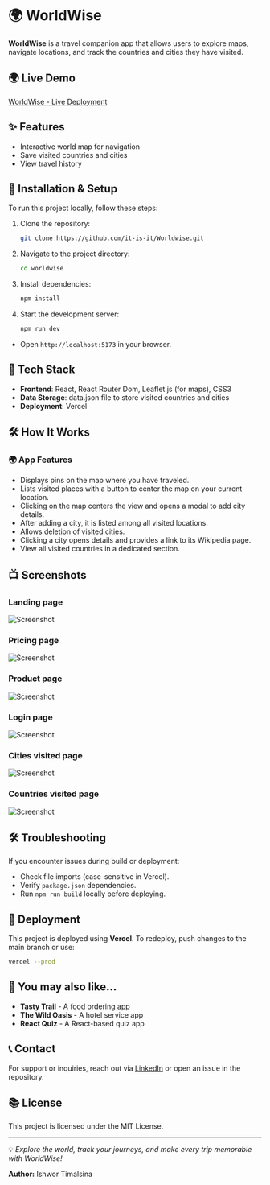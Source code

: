 # 🌍 WorldWise

**WorldWise** is a travel companion app that allows users to explore maps, navigate locations, and track the countries and cities they have visited.

## 🌍 Live Demo

[WorldWise - Live Deployment](https://worldwise-2cx7mcavg-itisits-projects.vercel.app/)

## ✨ Features

- Interactive world map for navigation
- Save visited countries and cities
- View travel history

## 💪 Installation & Setup

To run this project locally, follow these steps:

1. Clone the repository:
   ```sh
   git clone https://github.com/it-is-it/Worldwise.git
   ```
2. Navigate to the project directory:
   ```sh
   cd worldwise
   ```
3. Install dependencies:
   ```sh
   npm install
   ```
4. Start the development server:
   ```sh
   npm run dev
   ```

- Open `http://localhost:5173` in your browser.

## 🚀 Tech Stack

- **Frontend**: React, React Router Dom, Leaflet.js (for maps), CSS3
- **Data Storage**: data.json file to store visited countries and cities
- **Deployment**: Vercel

## 🛠️ How It Works

### 🌍 App Features
- Displays pins on the map where you have traveled.
- Lists visited places with a button to center the map on your current location.
- Clicking on the map centers the view and opens a modal to add city details.
- After adding a city, it is listed among all visited locations.
- Allows deletion of visited cities.
- Clicking a city opens details and provides a link to its Wikipedia page.
- View all visited countries in a dedicated section.

## 📺 Screenshots
### Landing page
![Screenshot](./public//screenshot1.png)

### Pricing page
![Screenshot](./public//screenshot2.png)
### Product page
![Screenshot](./public//screenshot3.png)
### Login page
![Screenshot](./public//screenshot4.png)
### Cities visited page
![Screenshot](./public//screenshot5.png)
### Countries visited page
![Screenshot](./public//screenshot6.png)


## 🛠️ Troubleshooting

If you encounter issues during build or deployment:

- Check file imports (case-sensitive in Vercel).
- Verify `package.json` dependencies.
- Run `npm run build` locally before deploying.

## 📄 Deployment

This project is deployed using **Vercel**. To redeploy, push changes to the main branch or use:

```sh
vercel --prod
```

## 🔗 You may also like...
- **Tasty Trail** - A food ordering app
- **The Wild Oasis** - A hotel service app
- **React Quiz** - A React-based quiz app

## 📞 Contact

For support or inquiries, reach out via [LinkedIn](https://www.linkedin.com/in/ishwortimalsina) or open an issue in the repository.

## 📚 License

This project is licensed under the MIT License.

---

💡 _Explore the world, track your journeys, and make every trip memorable with WorldWise!_

**Author:** Ishwor Timalsina